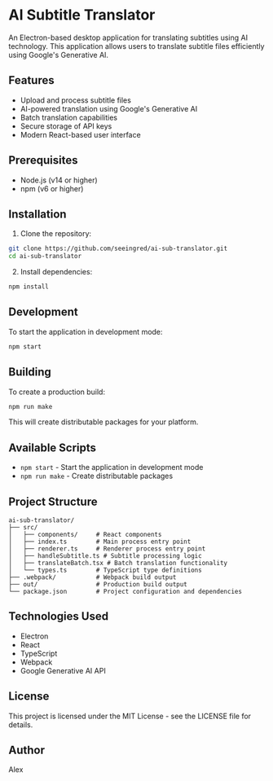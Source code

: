 # AI Subtitle Translator

An Electron-based desktop application for translating subtitles using AI technology. This application allows users to translate subtitle files efficiently using Google's Generative AI.

## Features

- Upload and process subtitle files
- AI-powered translation using Google's Generative AI
- Batch translation capabilities
- Secure storage of API keys
- Modern React-based user interface

## Prerequisites

- Node.js (v14 or higher)
- npm (v6 or higher)

## Installation

1. Clone the repository:
```bash
git clone https://github.com/seeingred/ai-sub-translator.git
cd ai-sub-translator
```

2. Install dependencies:
```bash
npm install
```


## Development

To start the application in development mode:

```bash
npm start
```

## Building

To create a production build:

```bash
npm run make
```

This will create distributable packages for your platform.

## Available Scripts

- `npm start` - Start the application in development mode
- `npm run make` - Create distributable packages

## Project Structure

```
ai-sub-translator/
├── src/
│   ├── components/     # React components
│   ├── index.ts        # Main process entry point
│   ├── renderer.ts     # Renderer process entry point
│   ├── handleSubtitle.ts # Subtitle processing logic
│   ├── translateBatch.tsx # Batch translation functionality
│   └── types.ts        # TypeScript type definitions
├── .webpack/           # Webpack build output
├── out/                # Production build output
└── package.json        # Project configuration and dependencies
```

## Technologies Used

- Electron
- React
- TypeScript
- Webpack
- Google Generative AI API

## License

This project is licensed under the MIT License - see the LICENSE file for details.

## Author

Alex